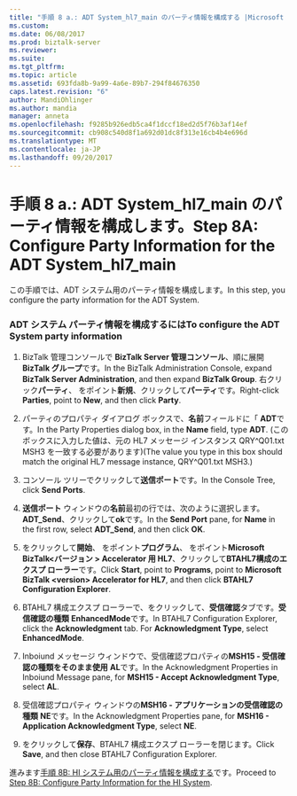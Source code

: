 ```yaml
---
title: "手順 8 a.: ADT System_hl7_main のパーティ情報を構成する |Microsoft ドキュメント"
ms.custom: 
ms.date: 06/08/2017
ms.prod: biztalk-server
ms.reviewer: 
ms.suite: 
ms.tgt_pltfrm: 
ms.topic: article
ms.assetid: 693fda8b-9a99-4a6e-89b7-294f84676350
caps.latest.revision: "6"
author: MandiOhlinger
ms.author: mandia
manager: anneta
ms.openlocfilehash: f9285b926edb5ca4f1dccf18ed2d5f76b3af14ef
ms.sourcegitcommit: cb908c540d8f1a692d01dc8f313e16cb4b4e696d
ms.translationtype: MT
ms.contentlocale: ja-JP
ms.lasthandoff: 09/20/2017
---
```

# <a name="step-8a-configure-party-information-for-the-adt-systemhl7main"></a><span data-ttu-id="865ee-102">手順 8 a.: ADT System_hl7_main のパーティ情報を構成します。</span><span class="sxs-lookup"><span data-stu-id="865ee-102">Step 8A: Configure Party Information for the ADT System_hl7_main</span></span>
<span data-ttu-id="865ee-103">この手順では、ADT システム用のパーティ情報を構成します。</span><span class="sxs-lookup"><span data-stu-id="865ee-103">In this step, you configure the party information for the ADT System.</span></span>  
  
### <a name="to-configure-the-adt-system-party-information"></a><span data-ttu-id="865ee-104">ADT システム パーティ情報を構成するには</span><span class="sxs-lookup"><span data-stu-id="865ee-104">To configure the ADT System party information</span></span>  
  
1.  <span data-ttu-id="865ee-105">BizTalk 管理コンソールで  **BizTalk Server 管理コンソール**、順に展開**BizTalk グループ**です。</span><span class="sxs-lookup"><span data-stu-id="865ee-105">In the BizTalk Administration Console, expand **BizTalk Server Administration**, and then expand **BizTalk Group**.</span></span> <span data-ttu-id="865ee-106">右クリック**パーティ**、 をポイント**新規**、クリックして**パーティ**です。</span><span class="sxs-lookup"><span data-stu-id="865ee-106">Right-click **Parties**, point to **New**, and then click **Party**.</span></span>  
  
2.  <span data-ttu-id="865ee-107">パーティのプロパティ ダイアログ ボックスで、**名前**フィールドに「 **ADT**です。</span><span class="sxs-lookup"><span data-stu-id="865ee-107">In the Party Properties dialog box, in the **Name** field, type **ADT**.</span></span> <span data-ttu-id="865ee-108">(このボックスに入力した値は、元の HL7 メッセージ インスタンス QRY^Q01.txt MSH3 を一致する必要があります)</span><span class="sxs-lookup"><span data-stu-id="865ee-108">(The value you type in this box should match the original HL7 message instance, QRY^Q01.txt MSH3.)</span></span>  
  
3.  <span data-ttu-id="865ee-109">コンソール ツリーでクリックして**送信ポート**です。</span><span class="sxs-lookup"><span data-stu-id="865ee-109">In the Console Tree, click **Send Ports**.</span></span>  
  
4.  <span data-ttu-id="865ee-110">**送信ポート** ウィンドウの**名前**最初の行では、次のように選択します。 **ADT_Send**、クリックして**ok**です。</span><span class="sxs-lookup"><span data-stu-id="865ee-110">In the **Send Port** pane, for **Name** in the first row, select **ADT_Send**, and then click **OK**.</span></span>  
  
5.  <span data-ttu-id="865ee-111">をクリックして**開始**、 をポイント**プログラム**、 をポイント**Microsoft BizTalk\<バージョン > Accelerator 用 HL7**、クリックして**BTAHL7構成のエクスプ ローラー**です。</span><span class="sxs-lookup"><span data-stu-id="865ee-111">Click **Start**, point to **Programs**, point to **Microsoft  BizTalk \<version> Accelerator for HL7**, and then click **BTAHL7 Configuration Explorer**.</span></span>  
  
6.  <span data-ttu-id="865ee-112">BTAHL7 構成エクスプ ローラーで、をクリックして、**受信確認**タブです。**受信確認の種類** **EnhancedMode**です。</span><span class="sxs-lookup"><span data-stu-id="865ee-112">In BTAHL7 Configuration Explorer, click the **Acknowledgment** tab. For **Acknowledgment Type**, select **EnhancedMode**.</span></span>  
  
7.  <span data-ttu-id="865ee-113">Inboiund メッセージ ウィンドウで、受信確認プロパティの**MSH15 - 受信確認の種類をそのまま使用** **AL**です。</span><span class="sxs-lookup"><span data-stu-id="865ee-113">In the Acknowledgment Properties in Inboiund Message pane, for **MSH15 - Accept Acknowledgment Type**, select **AL**.</span></span>  
  
8.  <span data-ttu-id="865ee-114">受信確認プロパティ ウィンドウの**MSH16 - アプリケーションの受信確認の種類** **NE**です。</span><span class="sxs-lookup"><span data-stu-id="865ee-114">In the Acknowledgment Properties pane, for **MSH16 - Application Acknowledgment Type**, select **NE**.</span></span>  
  
9. <span data-ttu-id="865ee-115">をクリックして**保存**、BTAHL7 構成エクスプ ローラーを閉じます。</span><span class="sxs-lookup"><span data-stu-id="865ee-115">Click **Save**, and then close BTAHL7 Configuration Explorer.</span></span>  
  
 <span data-ttu-id="865ee-116">進みます[手順 8B: HI システム用のパーティ情報を構成する](../../adapters-and-accelerators/accelerator-hl7/step-8b-configure-party-information-for-the-hi-system.md)です。</span><span class="sxs-lookup"><span data-stu-id="865ee-116">Proceed to [Step 8B: Configure Party Information for the HI System](../../adapters-and-accelerators/accelerator-hl7/step-8b-configure-party-information-for-the-hi-system.md).</span></span>